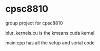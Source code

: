 # cpsc8810
group project for cpsc8810

blur_kernels.cu is the kmeans cuda kernel

main.cpp has all the setup and serial code
